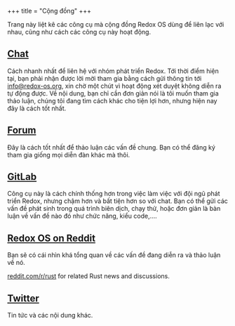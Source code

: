 +++
title = "Cộng đồng"
+++

Trang này liệt kê các công cụ mà cộng đồng Redox OS dùng để liên lạc với nhau, cũng như cách các công cụ này hoạt động.


<a id="chat"></a>
## [Chat](https://chat.redox-os.org)

Cách nhanh nhất để liên hệ với nhóm phát triển Redox. Tới thời điểm hiện tại, bạn phải nhận được lời mời tham gia bằng cách gửi thông tin tới info@redox-os.org, xin chờ một chút vì hoạt động xét duyệt không diễn ra tự động được. Về nội dung, bạn chỉ cần đơn giản nói là tôi muốn tham gia thảo luận, chúng tôi đang tìm cách khác cho tiện lợi hơn, nhưng hiện nay đây là cách tốt nhất.


<a id="forum"></a>
## [Forum](https://discourse.redox-os.org/)

Đây là cách tốt nhất để thảo luận các vấn đề chung. Bạn có thể đăng ký tham gia giống mọi diễn đàn khác mà thôi.


<a id="gitlab"></a>
## [GitLab](https://gitlab.redox-os.org/redox-os/redox)

Công cụ này là cách chính thống hơn trong việc làm việc với đội ngũ phát triển Redox, nhưng chậm hơn và bất tiện hơn so với chat. Bạn có thể gửi các vấn đề phát sinh trong quá trình biên dịch, chạy thử, hoặc đơn giản là bàn luận về vấn đề nào đó như chức năng, kiểu code,....

<a id="reddit"></a>
## [Redox OS on Reddit](https://www.reddit.com/r/Redox/)

Bạn sẽ có cái nhìn khá tổng quan về các vấn đề đang diễn ra và thảo luận về nó.

[reddit.com/r/rust](https://www.reddit.com/r/rust) for related Rust news and discussions.

<a id="twitter"></a>
## [Twitter](https://twitter.com/redox_os)

Tin tức và các nội dung khác.
